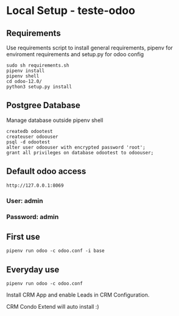# Local Setup - teste-odoo


## Requirements

Use requirements script to install general requirements, pipenv for enviroment requirements and setup.py for odoo config
```
sudo sh requirements.sh
pipenv install
pipenv shell
cd odoo-12.0/
python3 setup.py install
```

## Postgree Database

Manage database outside pipenv shell
```
createdb odootest
createuser odoouser
psql -d odootest
alter user odoouser with encrypted password 'root';
grant all privileges on database odootest to odoouser;
```

## Default odoo access

```
http://127.0.0.1:8069
```
### User: admin
### Password: admin

## First use

```
pipenv run odoo -c odoo.conf -i base
```

## Everyday use

```
pipenv run odoo -c odoo.conf
```

Install CRM App and enable Leads in CRM Configuration.

CRM Condo Extend will auto install :)
